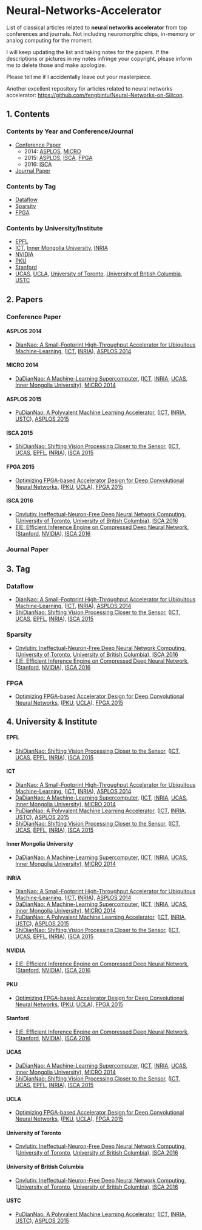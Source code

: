 # Neural-Networks-Accelerator
List of classical articles related to **neural networks accelerator** from top conferences and journals. Not including neuromorphic chips, in-memory or analog computing for the moment.

I will keep updating the list and taking notes for the papers. If the descriptions or pictures in my notes infringe your copyright, please inform me to delete those and make apologize.

Please tell me if I accidentally leave out your masterpiece.

Another excellent repository for articles related to neural networks accelerator: https://github.com/fengbintu/Neural-Networks-on-Silicon.

## 1. Contents

### Contents by Year and Conference/Journal

- [Conference Paper](#conference-paper)
    - 2014: [ASPLOS](#asplos-2014), [MICRO](#micro-2014)
    - 2015: [ASPLOS](#asplos-2015), [ISCA](#isca-2015), [FPGA](#fpga-2015)
    - 2016: [ISCA](#isca-2016)
- [Journal Paper](journal-paper)

### Contents by Tag

- [Dataflow](#dataflow)
- [Sparsity](#sparsity)
- [FPGA](#fpga)

### Contents by University/Institute

- [EPFL](#epfl)
- [ICT](#ict), [Inner Mongolia University](#inner-mongolia-university), [INRIA](#inria)
- [NVIDIA](#nvidia)
- [PKU](#pku)
- [Stanford](#stanford)
- [UCAS](#ucas), [UCLA](#ucla), [University of Toronto](#university-of-toronto), [University of British Columbia](#university-of-british-columbia), [USTC](#ustc)

## 2. Papers

### Conference Paper

#### ASPLOS 2014
- [DianNao: A Small-Footprint High-Throughput Accelerator for Ubiquitous Machine-Learning](/2014/ASPLOS/DianNao-A-Small-Footprint-High-Throughput-Accelerator/note.md), ([ICT](#ict), [INRIA](#inria)), [ASPLOS 2014](#asplos-2014)

#### MICRO 2014
- [DaDianNao: A Machine-Learning Supercomputer](/2014/MICRO/DaDianNao-A-Machine-Learning-Supercomputer/note.md), ([ICT](#ict), [INRIA](#inria), [UCAS](#ucas), [Inner Mongolia University](#inner-mongolia-university)), [MICRO 2014](#micro-2014)

#### ASPLOS 2015
- [PuDianNao: A Polyvalent Machine Learning Accelerator](/2015/ASPLOS/PuDianNao-A-Polyvalent-Machine-Learning-Accelerator/note.md), ([ICT](#ict), [INRIA](#inria), [USTC](#ustc)), [ASPLOS 2015](#asplos-2015)

#### ISCA 2015
- [ShiDianNao: Shifting Vision Processing Closer to the Sensor](/2015/FPGA/ShiDianNao-Shifting-Vision-Processing-Closer-to-the-Sensor/note.md), ([ICT](#ict), [UCAS](#ucas), [EPFL](#epfl), [INRIA](#inria)), [ISCA 2015](#isca-2015)

#### FPGA 2015
- [Optimizing FPGA-based Accelerator Design for Deep Convolutional Neural Networks](/2015/FPGA/Optimizing-FPGA-based-Accelerator-Design-for-Deep-Convolutional-Neural-Networks/note.md), ([PKU](#pku), [UCLA](#ucla)), [FPGA 2015](#fpga-2015)

#### ISCA 2016
- [Cnvlutin: Ineffectual-Neuron-Free Deep Neural Network Computing](/2016/ISCA/Cnvlutin-Ineffectual-Neuron-Free-Deep-Neural-Network-Computing/note.md), ([University of Toronto](#university-of-toronto), [University of British Columbia](#university-of-british-columbia)), [ISCA 2016](#isca-2016)
- [EIE: Efficient Inference Engine on Compressed Deep Neural Network](/2016/ISCA/EIE-Efficient-Inference-Engine-on-Compressed-Deep-Neural-Network/note.md), ([Stanford](#stanford), [NVIDIA](#nvidia)), [ISCA 2016](#isca-2016)

### Journal Paper

## 3. Tag

### Dataflow

- [DianNao: A Small-Footprint High-Throughput Accelerator for Ubiquitous Machine-Learning](/2014/ASPLOS/DianNao-A-Small-Footprint-High-Throughput-Accelerator/note.md), ([ICT](#ict), [INRIA](#inria)), [ASPLOS 2014](#asplos-2014)
- [ShiDianNao: Shifting Vision Processing Closer to the Sensor](/2015/FPGA/ShiDianNao-Shifting-Vision-Processing-Closer-to-the-Sensor/note.md), ([ICT](#ict), [UCAS](#ucas), [EPFL](#epfl), [INRIA](#inria)), [ISCA 2015](#isca-2015)

### Sparsity
- [Cnvlutin: Ineffectual-Neuron-Free Deep Neural Network Computing](/2016/ISCA/Cnvlutin-Ineffectual-Neuron-Free-Deep-Neural-Network-Computing/note.md), ([University of Toronto](#university-of-toronto), [University of British Columbia](#university-of-british-columbia)), [ISCA 2016](#isca-2016)
- [EIE: Efficient Inference Engine on Compressed Deep Neural Network](/2016/ISCA/EIE-Efficient-Inference-Engine-on-Compressed-Deep-Neural-Network), ([Stanford](#stanford), [NVIDIA](#nvidia)), [ISCA 2016](#isca-2016)

### FPGA

- [Optimizing FPGA-based Accelerator Design for Deep Convolutional Neural Networks](/2015/FPGA/Optimizing-FPGA-based-Accelerator-Design-for-Deep-Convolutional-Neural-Networks/note.md), ([PKU](#pku), [UCLA](#ucla)), [FPGA 2015](#fpga-2015)

## 4. University & Institute

#### EPFL
- [ShiDianNao: Shifting Vision Processing Closer to the Sensor](/2015/FPGA/ShiDianNao-Shifting-Vision-Processing-Closer-to-the-Sensor/note.md), ([ICT](#ict), [UCAS](#ucas), [EPFL](#epfl), [INRIA](#inria)), [ISCA 2015](#isca-2015)


#### ICT
- [DianNao: A Small-Footprint High-Throughput Accelerator for Ubiquitous Machine-Learning](/2014/ASPLOS/DianNao-A-Small-Footprint-High-Throughput-Accelerator/note.md), ([ICT](#ict), [INRIA](#inria)), [ASPLOS 2014](#asplos-2014)
- [DaDianNao: A Machine-Learning Supercomputer](/2014/MICRO/DaDianNao-A-Machine-Learning-Supercomputer/note.md), ([ICT](#ict), [INRIA](#inria), [UCAS](#ucas), [Inner Mongolia University](#inner-mongolia-university)), [MICRO 2014](#micro-2014)
- [PuDianNao: A Polyvalent Machine Learning Accelerator](/2015/ASPLOS/PuDianNao-A-Polyvalent-Machine-Learning-Accelerator/note.md), ([ICT](#ict), [INRIA](#inria), [USTC](#ustc)), [ASPLOS 2015](#asplos-2015)
- [ShiDianNao: Shifting Vision Processing Closer to the Sensor](/2015/FPGA/ShiDianNao-Shifting-Vision-Processing-Closer-to-the-Sensor/note.md), ([ICT](#ict), [UCAS](#ucas), [EPFL](#epfl), [INRIA](#inria)), [ISCA 2015](#isca-2015)

#### Inner Mongolia University
- [DaDianNao: A Machine-Learning Supercomputer](/2014/MICRO/DaDianNao-A-Machine-Learning-Supercomputer/note.md), ([ICT](#ict), [INRIA](#inria), [UCAS](#ucas), [Inner Mongolia University](#inner-mongolia-university)), [MICRO 2014](#micro-2014)

#### INRIA
- [DianNao: A Small-Footprint High-Throughput Accelerator for Ubiquitous Machine-Learning](/2014/ASPLOS/DianNao-A-Small-Footprint-High-Throughput-Accelerator/note.md), ([ICT](#ict), [INRIA](#inria)), [ASPLOS 2014](#asplos-2014)
- [DaDianNao: A Machine-Learning Supercomputer](/2014/MICRO/DaDianNao-A-Machine-Learning-Supercomputer/note.md), ([ICT](#ict), [INRIA](#inria), [UCAS](#ucas), [Inner Mongolia University](#inner-mongolia-university)), [MICRO 2014](#micro-2014)
- [PuDianNao: A Polyvalent Machine Learning Accelerator](/2015/ASPLOS/PuDianNao-A-Polyvalent-Machine-Learning-Accelerator/note.md), ([ICT](#ict), [INRIA](#inria), [USTC](#ustc)), [ASPLOS 2015](#asplos-2015)
- [ShiDianNao: Shifting Vision Processing Closer to the Sensor](/2015/FPGA/ShiDianNao-Shifting-Vision-Processing-Closer-to-the-Sensor/note.md), ([ICT](#ict), [UCAS](#ucas), [EPFL](#epfl), [INRIA](#inria)), [ISCA 2015](#isca-2015)

#### NVIDIA
- [EIE: Efficient Inference Engine on Compressed Deep Neural Network](/2016/ISCA/EIE-Efficient-Inference-Engine-on-Compressed-Deep-Neural-Network), ([Stanford](#stanford), [NVIDIA](#nvidia)), [ISCA 2016](#isca-2016)

#### PKU
- [Optimizing FPGA-based Accelerator Design for Deep Convolutional Neural Networks](/2015/FPGA/Optimizing-FPGA-based-Accelerator-Design-for-Deep-Convolutional-Neural-Networks/note.md), ([PKU](#pku), [UCLA](#ucla)), [FPGA 2015](#fpga-2015)

#### Stanford
- [EIE: Efficient Inference Engine on Compressed Deep Neural Network](/2016/ISCA/EIE-Efficient-Inference-Engine-on-Compressed-Deep-Neural-Network), ([Stanford](#stanford), [NVIDIA](#nvidia)), [ISCA 2016](#isca-2016)

#### UCAS
- [DaDianNao: A Machine-Learning Supercomputer](/2014/MICRO/DaDianNao-A-Machine-Learning-Supercomputer/note.md), ([ICT](#ict), [INRIA](#inria), [UCAS](#ucas), [Inner Mongolia University](#inner-mongolia-university)), [MICRO 2014](#micro-2014)
- [ShiDianNao: Shifting Vision Processing Closer to the Sensor](/2015/FPGA/ShiDianNao-Shifting-Vision-Processing-Closer-to-the-Sensor/note.md), ([ICT](#ict), [UCAS](#ucas), [EPFL](#epfl), [INRIA](#inria)), [ISCA 2015](#isca-2015)

#### UCLA
- [Optimizing FPGA-based Accelerator Design for Deep Convolutional Neural Networks](/2015/FPGA/Optimizing-FPGA-based-Accelerator-Design-for-Deep-Convolutional-Neural-Networks/note.md), ([PKU](#pku), [UCLA](#ucla)), [FPGA 2015](#fpga-2015)

#### University of Toronto
- [Cnvlutin: Ineffectual-Neuron-Free Deep Neural Network Computing](/2016/ISCA/Cnvlutin-Ineffectual-Neuron-Free-Deep-Neural-Network-Computing/note.md), ([University of Toronto](#university-of-toronto), [University of British Columbia](#university-of-british-columbia)), [ISCA 2016](#isca-2016)

#### University of British Columbia
- [Cnvlutin: Ineffectual-Neuron-Free Deep Neural Network Computing](/2016/ISCA/Cnvlutin-Ineffectual-Neuron-Free-Deep-Neural-Network-Computing/note.md), ([University of Toronto](#university-of-toronto), [University of British Columbia](#university-of-british-columbia)), [ISCA 2016](#isca-2016)

#### USTC
- [PuDianNao: A Polyvalent Machine Learning Accelerator](/2015/ASPLOS/PuDianNao-A-Polyvalent-Machine-Learning-Accelerator/note.md), ([ICT](#ict), [INRIA](#inria), [USTC](#ustc)), [ASPLOS 2015](#asplos-2015)
